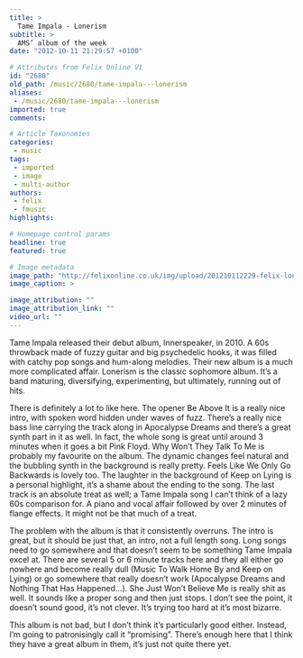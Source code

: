 ```yaml
---
title: >
  Tame Impala - Lonerism
subtitle: >
  AMS’ album of the week
date: "2012-10-11 21:29:57 +0100"

# Attributes from Felix Online V1
id: "2680"
old_path: /music/2680/tame-impala---lonerism
aliases:
 - /music/2680/tame-impala---lonerism
imported: true
comments:

# Article Taxonomies
categories:
 - music
tags:
 - imported
 - image
 - multi-author
authors:
 - felix
 - fmusic
highlights:

# Homepage control params
headline: true
featured: true

# Image metadata
image_path: "http://felixonline.co.uk/img/upload/201210112229-felix-lonerism.jpg"
image_caption: >

image_attribution: ""
image_attribution_link: ""
video_url: ""
---
```


Tame Impala released their debut album, Innerspeaker, in 2010. A 60s throwback made of fuzzy guitar and big psychedelic hooks, it was filled with catchy pop songs and hum-along melodies. Their new album is a much more complicated affair. Lonerism is the classic sophomore album. It’s a band maturing, diversifying, experimenting, but ultimately, running out of hits.

There is definitely a lot to like here. The opener Be Above It is a really nice intro, with spoken word hidden under waves of fuzz. There’s a really nice bass line carrying the track along in Apocalypse Dreams and there’s a great synth part in it as well. In fact, the whole song is great until around 3 minutes when it goes a bit Pink Floyd. Why Won’t They Talk To Me is probably my favourite on the album. The dynamic changes feel natural and the bubbling synth in the background is really pretty. Feels Like We Only Go Backwards is lovely too. The laughter in the background of Keep on Lying is a personal highlight, it’s a shame about the ending to the song. The last track is an absolute treat as well; a Tame Impala song I can’t think of a lazy 60s comparison for. A piano and vocal affair followed by over 2 minutes of flange effects. It might not be that much of a treat.

The problem with the album is that it consistently overruns. The intro is great, but it should be just that, an intro, not a full length song. Long songs need to go somewhere and that doesn’t seem to be something Tame Impala excel at. There are several 5 or 6 minute tracks here and they all either go nowhere and become really dull (Music To Walk Home By and Keep on Lying) or go somewhere that really doesn’t work (Apocalypse Dreams and Nothing That Has Happened…). She Just Won’t Believe Me is really shit as well. It sounds like a proper song and then just stops. I don’t see the point, it doesn’t sound good, it’s not clever. It’s trying too hard at it’s most bizarre.

This album is not bad, but I don’t think it’s particularly good either. Instead, I’m going to patronisingly call it “promising”. There’s enough here that I think they have a great album in them, it’s just not quite there yet.
